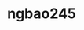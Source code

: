 ---
title: ngbao245
github: https://github.com/ngbao245
mode: dark
transition: 1s
score: 71.3
archetype:
- Code
- Little Bit of Everything
---